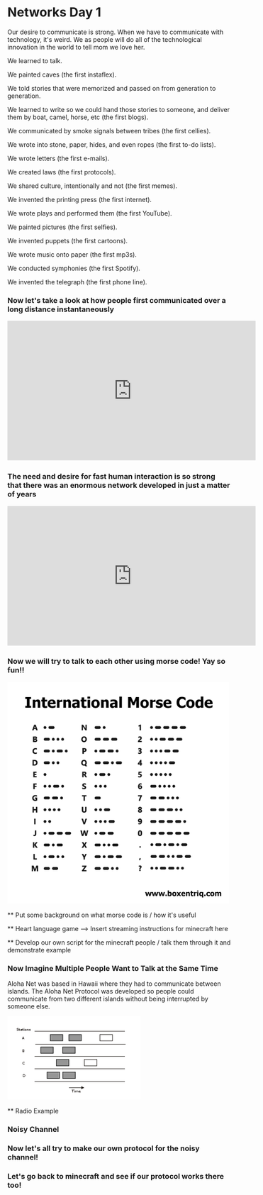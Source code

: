 <h1> Networks Day 1 </h1>

Our desire to communicate is strong. When we have to communicate with technology, it's weird. We as people will do all of the
technological innovation in the world to tell mom we love her.

We learned to talk.

We painted caves (the first instaflex).

We told stories that were memorized and passed on from generation to generation.

We learned to write so we could hand those stories to someone, and deliver them by boat, camel, horse, etc (the first blogs).

We communicated by smoke signals between tribes (the first cellies).

We wrote into stone, paper, hides, and even ropes (the first to-do lists).

We wrote letters (the first e-mails).

We created laws (the first protocols).

We shared culture, intentionally and not (the first memes).

We invented the printing press (the first internet).

We wrote plays and performed them (the first YouTube).

We painted pictures (the first selfies).

We invented puppets (the first cartoons).

We wrote music onto paper (the first mp3s).

We conducted symphonies (the first Spotify).

We invented the telegraph (the first phone line).

<h3> Now let's take a look at how people first communicated over a long distance instantaneously </h3>
<body>
<iframe width="560" height="315" src="https://www.youtube.com/embed/7e522NK7gcM" frameborder="0" allow="accelerometer; autoplay; encrypted-media; gyroscope; picture-in-picture" allowfullscreen>
</iframe>

</body>

<h3> The need and desire for fast human interaction is so strong that there was an enormous network developed in just a matter of 
years </h3>
<iframe width="560" height="315" src="https://www.youtube.com/watch?v=DKHZKTRyzeg" frameborder="0" allow="accelerometer; autoplay; encrypted-media; gyroscope; picture-in-picture" allowfullscreen> </iframe>

<h3> Now we will try to talk to each other using morse code! Yay so fun!! </h3>

![morse code](images/morse-code.png)

** Put some background on what morse code is / how it's useful

** Heart language game
--> Insert streaming instructions for minecraft here

** Develop our own script for the minecraft people / talk them through it and demonstrate example

<h3> Now Imagine Multiple People Want to Talk at the Same Time </h3>

Aloha Net was based in Hawaii where they had to communicate between islands. The Aloha Net Protocol was developed so people could
communicate from two different islands without being interrupted by someone else.

![alohanet](images/aloha-net.png)

** Radio Example

<h3> Noisy Channel </h3>


<h3> Now let's all try to make our own protocol for the noisy channel! </h3>

<h3> Let's go back to minecraft and see if our protocol works there too! </h3>
